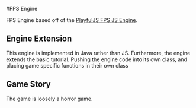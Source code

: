 #FPS Engine

FPS Engine based off of the [PlayfulJS FPS JS Engine](http://www.playfuljs.com/a-first-person-engine-in-265-lines/). 

## Engine Extension

This engine is implemented in Java rather than JS. Furthermore, the engine extends the basic tutorial. Pushing the engine code into its own class, and placing game specific functions in their own class

## Game Story

The game is loosely a horror game. 
